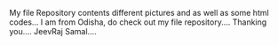 My file Repository contents different pictures and as well as some html codes...
I am from Odisha, do check out my file repository....
Thanking you....
JeevRaj Samal....

